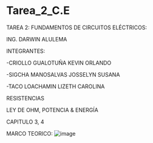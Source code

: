 # Tarea_2_C.E
TAREA 2: FUNDAMENTOS DE CIRCUITOS ELÉCTRICOS:

ING. DARWIN ALULEMA

INTEGRANTES: 

  -CRIOLLO GUALOTUÑA KEVIN ORLANDO 

  -SIGCHA MANOSALVAS JOSSELYN SUSANA
             
          
  -TACO LOACHAMIN LIZETH CAROLINA

RESISTENCIAS

LEY DE OHM, POTENCIA & ENERGÍA 

CAPITULO 3, 4

MARCO TEORICO:
![image](https://user-images.githubusercontent.com/85263529/121625692-8fd54f00-ca39-11eb-9764-6d9b4af155d5.png)

